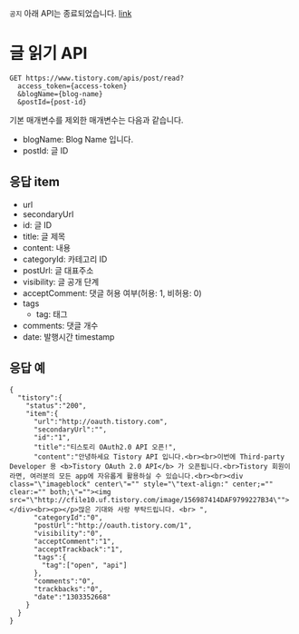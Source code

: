`공지` 아래 API는 종료되었습니다. [link](https://notice.tistory.com/2664)

# 글 읽기 API

```
GET https://www.tistory.com/apis/post/read?
  access_token={access-token}
  &blogName={blog-name}
  &postId={post-id}
```

기본 매개변수를 제외한 매개변수는 다음과 같습니다.

- blogName: Blog Name 입니다.
- postId: 글 ID

## 응답 item

- url
- secondaryUrl
- id: 글 ID
- title: 글 제목
- content: 내용
- categoryId: 카테고리 ID
- postUrl: 글 대표주소
- visibility: 글 공개 단계
- acceptComment: 댓글 허용 여부(허용: 1, 비허용: 0)
- tags
  - tag: 태그
- comments: 댓글 개수
- date: 발행시간 timestamp

## 응답 예

```
{
  "tistory":{
    "status":"200",
    "item":{
      "url":"http://oauth.tistory.com",
      "secondaryUrl":"",
      "id":"1",
      "title":"티스토리 OAuth2.0 API 오픈!",
      "content":"안녕하세요 Tistory API 입니다.<br><br>이번에 Third-party Developer 용 <b>Tistory OAuth 2.0 API</b> 가 오픈됩니다.<br>Tistory 회원이라면, 여러분의 모든 app에 자유롭게 활용하실 수 있습니다.<br><br><div class="\"imageblock" center\"="" style="\"text-align:" center;="" clear:="" both;\"=""><img src="\"http://cfile10.uf.tistory.com/image/156987414DAF9799227B34\""></div><br><p></p>많은 기대와 사랑 부탁드립니다. <br> ",
      "categoryId":"0",
      "postUrl":"http://oauth.tistory.com/1",
      "visibility":"0",
      "acceptComment":"1",
      "acceptTrackback":"1",
      "tags":{
        "tag":["open", "api"]
      },
      "comments":"0",
      "trackbacks":"0",
      "date":"1303352668"
    }
  }
}
```
